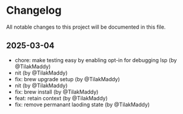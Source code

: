 # Changelog

All notable changes to this project will be documented in this file.

## 2025-03-04

* chore: make testing easy by enabling opt-in for debugging lsp (by @TilakMaddy)
* nit (by @TilakMaddy)
* fix: brew upgrade setup (by @TilakMaddy)
* nit (by @TilakMaddy)
* fix: brew install (by @TilakMaddy)
* feat: retain context (by @TilakMaddy)
* fix: remove permanant laoding state (by @TilakMaddy)

